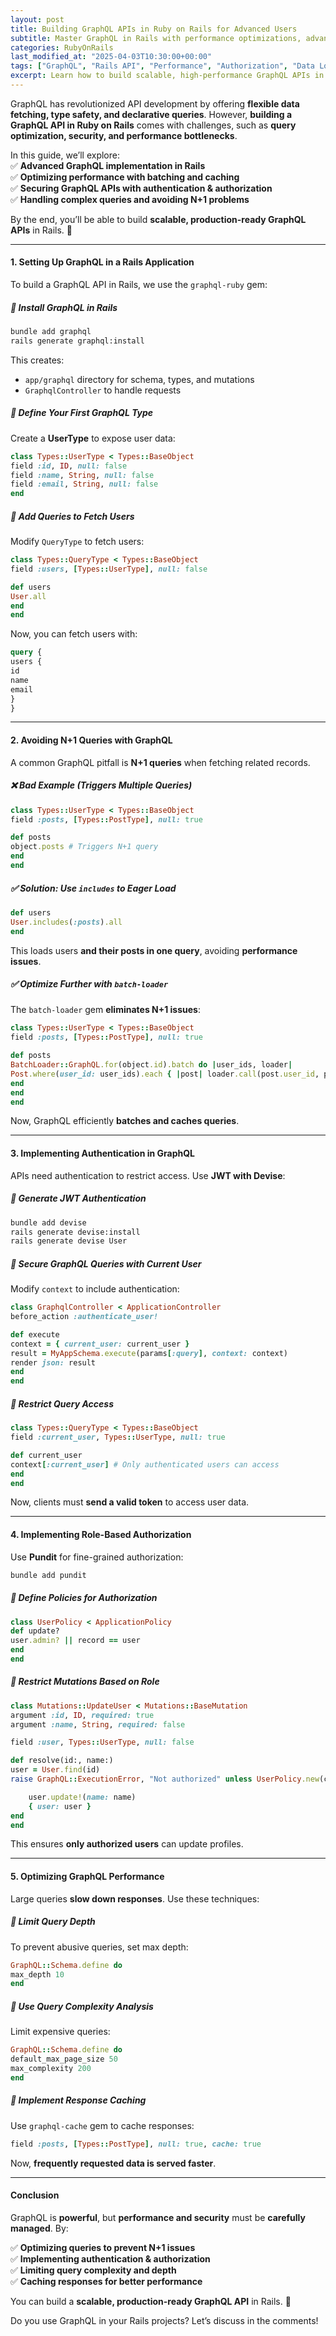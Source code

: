 ```yaml
---
layout: post
title: Building GraphQL APIs in Ruby on Rails for Advanced Users
subtitle: Master GraphQL in Rails with performance optimizations, advanced queries, and real-world best practices.
categories: RubyOnRails
last_modified_at: "2025-04-03T10:30:00+00:00"
tags: ["GraphQL", "Rails API", "Performance", "Authorization", "Data Loading"]
excerpt: Learn how to build scalable, high-performance GraphQL APIs in Ruby on Rails using advanced techniques, including query optimization, authorization, and data loading strategies.
---
```



GraphQL has revolutionized API development by offering **flexible data fetching, type safety, and declarative queries**. However, **building a GraphQL API in Ruby on Rails** comes with challenges, such as **query optimization, security, and performance bottlenecks**.

In this guide, we’ll explore:  
✅ **Advanced GraphQL implementation in Rails**  
✅ **Optimizing performance with batching and caching**  
✅ **Securing GraphQL APIs with authentication & authorization**  
✅ **Handling complex queries and avoiding N+1 problems**

By the end, you’ll be able to build **scalable, production-ready GraphQL APIs** in Rails. 🚀

---

#### **1. Setting Up GraphQL in a Rails Application**
To build a GraphQL API in Rails, we use the `graphql-ruby` gem:

##### **📌 Install GraphQL in Rails**
```sh
bundle add graphql
rails generate graphql:install
```  
This creates:
- `app/graphql` directory for schema, types, and mutations
- `GraphqlController` to handle requests

##### **📌 Define Your First GraphQL Type**
Create a **UserType** to expose user data:  
```ruby
class Types::UserType < Types::BaseObject
field :id, ID, null: false
field :name, String, null: false
field :email, String, null: false
end
```

##### **📌 Add Queries to Fetch Users**
Modify `QueryType` to fetch users:  
```ruby
class Types::QueryType < Types::BaseObject
field :users, [Types::UserType], null: false

def users
User.all
end
end
```

Now, you can fetch users with:  
```graphql
query {
users {
id
name
email
}
}
```

---

#### **2. Avoiding N+1 Queries with GraphQL**
A common GraphQL pitfall is **N+1 queries** when fetching related records.

##### **❌ Bad Example (Triggers Multiple Queries)**
```ruby
class Types::UserType < Types::BaseObject
field :posts, [Types::PostType], null: true

def posts
object.posts # Triggers N+1 query
end
end
```

##### **✅ Solution: Use `includes` to Eager Load**
```ruby
def users
User.includes(:posts).all
end
```  
This loads users **and their posts in one query**, avoiding **performance issues**.

##### **✅ Optimize Further with `batch-loader`**
The `batch-loader` gem **eliminates N+1 issues**:  
```ruby
class Types::UserType < Types::BaseObject
field :posts, [Types::PostType], null: true

def posts
BatchLoader::GraphQL.for(object.id).batch do |user_ids, loader|
Post.where(user_id: user_ids).each { |post| loader.call(post.user_id, post) }
end
end
end
```  
Now, GraphQL efficiently **batches and caches queries**.

---

#### **3. Implementing Authentication in GraphQL**
APIs need authentication to restrict access. Use **JWT with Devise**:

##### **📌 Generate JWT Authentication**
```sh
bundle add devise
rails generate devise:install
rails generate devise User
```

##### **📌 Secure GraphQL Queries with Current User**
Modify `context` to include authentication:  
```ruby
class GraphqlController < ApplicationController
before_action :authenticate_user!

def execute
context = { current_user: current_user }
result = MyAppSchema.execute(params[:query], context: context)
render json: result
end
end
```

##### **📌 Restrict Query Access**
```ruby
class Types::QueryType < Types::BaseObject
field :current_user, Types::UserType, null: true

def current_user
context[:current_user] # Only authenticated users can access
end
end
```

Now, clients must **send a valid token** to access user data.

---

#### **4. Implementing Role-Based Authorization**
Use **Pundit** for fine-grained authorization:  
```sh
bundle add pundit
```

##### **📌 Define Policies for Authorization**
```ruby
class UserPolicy < ApplicationPolicy
def update?
user.admin? || record == user
end
end
```

##### **📌 Restrict Mutations Based on Role**
```ruby
class Mutations::UpdateUser < Mutations::BaseMutation
argument :id, ID, required: true
argument :name, String, required: false

field :user, Types::UserType, null: false

def resolve(id:, name:)
user = User.find(id)
raise GraphQL::ExecutionError, "Not authorized" unless UserPolicy.new(context[:current_user], user).update?

    user.update!(name: name)
    { user: user }
end
end
```  
This ensures **only authorized users** can update profiles.

---

#### **5. Optimizing GraphQL Performance**
Large queries **slow down responses**. Use these techniques:

##### **📌 Limit Query Depth**
To prevent abusive queries, set max depth:  
```ruby
GraphQL::Schema.define do
max_depth 10
end
```

##### **📌 Use Query Complexity Analysis**
Limit expensive queries:  
```ruby
GraphQL::Schema.define do
default_max_page_size 50
max_complexity 200
end
```

##### **📌 Implement Response Caching**
Use `graphql-cache` gem to cache responses:  
```ruby
field :posts, [Types::PostType], null: true, cache: true
```

Now, **frequently requested data is served faster**.

---

#### **Conclusion**
GraphQL is **powerful**, but **performance and security** must be **carefully managed**. By:

✅ **Optimizing queries to prevent N+1 issues**  
✅ **Implementing authentication & authorization**  
✅ **Limiting query complexity and depth**  
✅ **Caching responses for better performance**

You can build a **scalable, production-ready GraphQL API** in Rails. 🚀

Do you use GraphQL in your Rails projects? Let’s discuss in the comments!  
